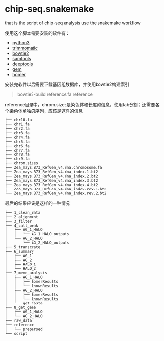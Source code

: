 # chip-seq.snakemake
that is the script of chip-seq analysis use the snakemake workflow

使用这个脚本需要安装的软件有：
- [python3]()
- [trimmomatic](http://www.usadellab.org/cms/?page=trimmomatic)
- [bowtie2](http://bowtie-bio.sourceforge.net/bowtie2/index.shtml)
- [samtools](http://samtools.sourceforge.net/)
- [deeptools](https://deeptools.readthedocs.io/en/develop/)
- [gem](http://groups.csail.mit.edu/cgs/gem/)
- [homer](http://homer.ucsd.edu/homer/)

安装完软件以后需要下载基因组数据库，并使用bowtie2构建索引
> bowtie2-build reference.fa reference

reference目录中，chrom.sizes是染色体和长度的信息，使用tab分割；还需要各个染色体单独的序列，应该是这样的信息
```
├── chr10.fa
├── chr1.fa
├── chr2.fa
├── chr3.fa
├── chr4.fa
├── chr5.fa
├── chr6.fa
├── chr7.fa
├── chr8.fa
├── chr9.fa
├── chrom.sizes
├── Zea_mays.B73_RefGen_v4.dna.chromosome.fa
├── Zea_mays.B73_RefGen_v4.dna_index.1.bt2
├── Zea_mays.B73_RefGen_v4.dna_index.2.bt2
├── Zea_mays.B73_RefGen_v4.dna_index.3.bt2
├── Zea_mays.B73_RefGen_v4.dna_index.4.bt2
├── Zea_mays.B73_RefGen_v4.dna_index.rev.1.bt2
└── Zea_mays.B73_RefGen_v4.dna_index.rev.2.bt2
```
最后的结果应该是这样的一种情况
```
├── 1_clean_data
├── 2_alignment
├── 3_filter
├── 4_call_peak
│   ├── AG_1_HALO
│   │   └── AG_1_HALO_outputs
│   └── AG_2_HALO
│       └── AG_2_HALO_outputs
├── 5_transcrate
├── 6_summary
│   ├── AG_1
│   ├── AG_2
│   ├── HALO_1
│   └── HALO_2
├── 7_meme_analysis
│   ├── AG_1_HALO
│   │   ├── homerResults
│   │   └── knownResults
│   ├── AG_2_HALO
│   │   ├── homerResults
│   │   └── knownResults
│   └── get_fasta
├── 8_get_gene
│   ├── AG_1_HALO
│   └── AG_2_HALO
├── raw_data
├── reference
│   └── preparsed
└── script
```
